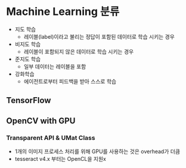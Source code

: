 # Machine Learning 분류

* 지도 학습
  * 레이블(label)이라고 불리는 정답이 포함된 데이터로 학습 시키는 경우
* 비지도 학습
  * 레이블이 포함되지 않은 데이터로 학습 시키는 경우
* 준지도 학습
  * 일부 데이터는 레이블을 포함
* 강화학습
  * 에이전트로부터 피드백을 받아 스스로 학습

## TensorFlow

## OpenCV with GPU

### Transparent API & UMat Class

* 1개의 이미지 프로세스 처리를 위해 GPU를 사용하는 것은 overhead가 더큼
* tesseract v4.x 부터는 OpenCL을 지원x
